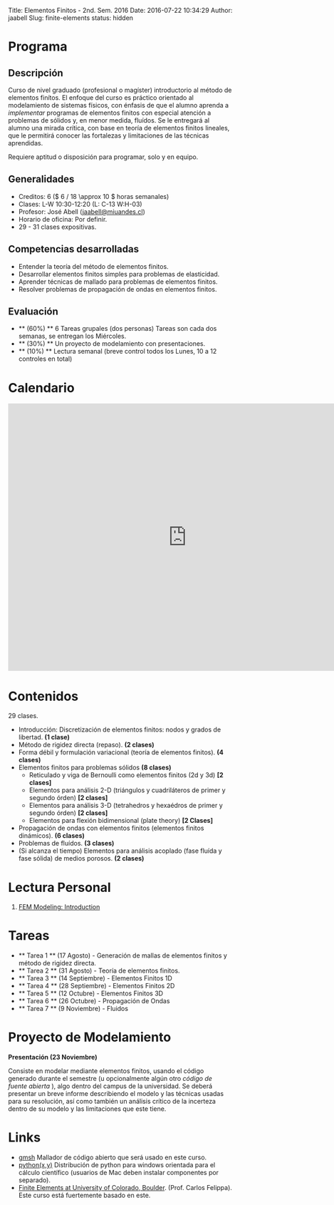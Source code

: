 Title: Elementos Finitos - 2nd. Sem. 2016
Date: 2016-07-22 10:34:29
Author: jaabell
Slug: finite-elements
status: hidden

Programa
============

## Descripción

Curso de nivel graduado (profesional o magíster) introductorio al método de elementos finítos. El enfoque del curso es práctico orientado al modelamiento de sistemas físicos, con énfasis de que el alumno aprenda a *implementar* programas de elementos finitos con especial atención a problemas de sólidos y, en menor medida, fluídos. Se le entregará al alumno una mirada crítica, con base en teoría de elementos finitos lineales, que le permitirá conocer las fortalezas y limitaciones de las técnicas aprendidas. 

Requiere aptitud o disposición para programar, solo y en equipo. 

## Generalidades

- Creditos: 6 (\$ 6 / 18 \approx 10 \$ horas semanales)
- Clases: L-W 10:30-12:20 (L: C-13 W:H-03)
- Profesor: José Abell (jaabell@miuandes.cl)
- Horario de oficina: Por definir.
- 29 - 31 clases expositivas.

## Competencias desarrolladas

- Entender la teoría del método de elementos finitos.
- Desarrollar elementos finitos simples para problemas de elasticidad.
- Aprender técnicas de mallado para problemas de elementos finitos.
- Resolver problemas de propagación de ondas en elementos finitos.

## Evaluación

- ** (60%) ** 6 Tareas grupales (dos personas) Tareas son cada dos semanas, se entregan los Miércoles. 
- ** (30%) ** Un proyecto de modelamiento con presentaciones. 
- ** (10%) ** Lectura semanal (breve control todos los Lunes, 10 a 12 controles en total) 


Calendario 
============

<iframe src="https://calendar.google.com/calendar/embed?src=68hj1a9pjm988hq9avip7ggus0%40group.calendar.google.com&ctz=America/Santiago" style="border: 0" width="800" height="600" frameborder="0" scrolling="no"></iframe>


Contenidos
============

29 clases.

- Introducción: Discretización de elementos finitos: nodos y grados de libertad.                    **(1 clase)**
- Método de rigidez directa (repaso).                                                               **(2 clases)**
- Forma débil y formulación variacional (teoría de elementos finitos).                              **(4 clases)**
- Elementos finitos para problemas sólidos                                                          **(8 clases)**
  + Reticulado y viga de Bernoulli como elementos finitos (2d y 3d)                                 **[2 clases]**
  + Elementos para análisis 2-D (triángulos y cuadriláteros de primer y segundo órden)              **[2 clases]**
  + Elementos para análisis 3-D (tetrahedros y hexaédros de primer y segundo órden)                 **[2 clases]**
  + Elementos para flexión bidimensional (plate theory)                                             **[2 Clases]**
- Propagación de ondas con elementos finitos (elementos finitos dinámicos).                         **(6 clases)**
- Problemas de fluídos.                                                                             **(3 clases)**
- (Si alcanza el tiempo) Elementos para análisis acoplado (fase fluída y fase sólida) de medios porosos. **(2 clases)**


Lectura Personal
============

1. [FEM Modeling: Introduction](http://www.colorado.edu/engineering/CAS/courses.d/IFEM.d/IFEM.Ch06.d/IFEM.Ch06.pdf) 


Tareas 
============

- ** Tarea 1 ** (17 Agosto)      - Generación de mallas de elementos finitos y método de rigidez directa. 
- ** Tarea 2 ** (31 Agosto)      - Teoría de elementos finitos.
- ** Tarea 3 ** (14 Septiembre)  - Elementos Finitos 1D
- ** Tarea 4 ** (28 Septiembre)  - Elementos Finitos 2D 
- ** Tarea 5 ** (12 Octubre)     - Elementos Finitos 3D
- ** Tarea 6 ** (26 Octubre)     - Propagación de Ondas
- ** Tarea 7 ** (9 Noviembre)    - Fluidos   


Proyecto de Modelamiento
============

**Presentación (23 Noviembre)**

Consiste en modelar mediante elementos finitos, usando el código generado durante el semestre (u opcionalmente algún otro *código de fuente abierta* ), algo dentro del campus de la universidad. Se deberá presentar un breve informe describiendo el modelo y las técnicas usadas para su resolución, así como también un análisis crítico de la incerteza dentro de su modelo y las limitaciones que este tiene. 


Links
============

- [gmsh](http://gmsh.info/) Mallador de código abierto que será usado en este curso. 
- [python(x,y)](https://python-xy.github.io/) Distribución de python para windows orientada para el cálculo científico (usuarios de Mac deben instalar componentes por separado). 
- [Finite Elements at University of Colorado, Boulder](http://www.colorado.edu/engineering/CAS/courses.d/IFEM.d/Home.html).  (Prof. Carlos Felippa). Este curso está fuertemente basado en este. 